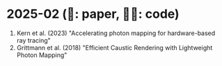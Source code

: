 # 2025-02 (📃: paper, 🧑‍💻: code)
1. Kern et al. (2023) "Accelerating photon mapping for hardware-based ray tracing"
2. Grittmann et al. (2018) "Efficient Caustic Rendering with Lightweight Photon Mapping"